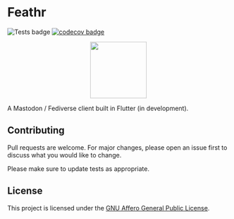 # Feathr

![Tests badge](https://github.com/feathr-space/feathr/actions/workflows/push.yaml/badge.svg)
 [![codecov badge](https://codecov.io/gh/feathr-space/feathr/branch/main/graph/badge.svg?token=G14ONBBN6Z)](https://codecov.io/gh/feathr-space/feathr)

<p align="center">
  <img width="128" height="128" src="https://raw.githubusercontent.com/feathr-space/feathr/main/assets/images/feathr-icon.png">
</p>

A Mastodon / Fediverse client built in Flutter (in development).

## Contributing

Pull requests are welcome. For major changes, please open an issue first to discuss what you would like to change.

Please make sure to update tests as appropriate.

## License

This project is licensed under the [GNU Affero General Public License](/LICENSE).
